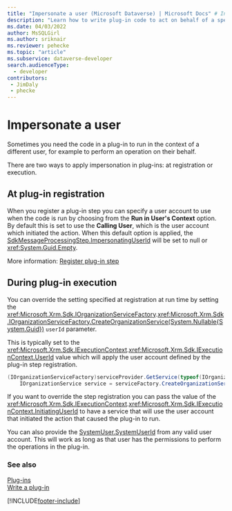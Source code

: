 ```yaml
---
title: "Impersonate a user (Microsoft Dataverse) | Microsoft Docs" # Intent and product brand in a unique string of 43-59 chars including spaces
description: "Learn how to write plug-in code to act on behalf of a specific user."
ms.date: 04/03/2022
author: MsSQLGirl
ms.author: sriknair
ms.reviewer: pehecke
ms.topic: "article"
ms.subservice: dataverse-developer
search.audienceType: 
  - developer
contributors:
 - JimDaly
 - phecke
---
```

# Impersonate a user

Sometimes you need the code in a plug-in to run in the context of a different user, for example to perform an operation on their behalf.

There are two ways to apply impersonation in plug-ins: at registration or execution.

## At plug-in registration

When you register a plug-in step you can specify a user account to use when the code is run by choosing from the **Run in User's Context** option. By default this is set to use the **Calling User**, which is the user account which initiated the action. When this default option is applied, the [SdkMessageProcessingStep.ImpersonatingUserId](reference/entities/sdkmessageprocessingstep.md#BKMK_ImpersonatingUserId) will be set to null or <xref:System.Guid.Empty>.

More information: [Register plug-in step](register-plug-in.md#step-registration)

## During plug-in execution

You can override the setting specified at registration at run time by setting the <xref:Microsoft.Xrm.Sdk.IOrganizationServiceFactory>.<xref:Microsoft.Xrm.Sdk.IOrganizationServiceFactory.CreateOrganizationService(System.Nullable{System.Guid})> `userId` parameter.

This is typically set to the <xref:Microsoft.Xrm.Sdk.IExecutionContext>.<xref:Microsoft.Xrm.Sdk.IExecutionContext.UserId> value which will apply the user account defined by the plug-in step registration.

```csharp
(IOrganizationServiceFactory)serviceProvider.GetService(typeof(IOrganizationServiceFactory));
    IOrganizationService service = serviceFactory.CreateOrganizationService(context.UserId);
```

If you want to override the step registration you can pass the value of the <xref:Microsoft.Xrm.Sdk.IExecutionContext>.<xref:Microsoft.Xrm.Sdk.IExecutionContext.InitiatingUserId> to have a service that will use the user account that initiated the action that caused the plug-in to run.

You can also provide the [SystemUser.SystemUserId](reference/entities/systemuser.md#BKMK_SystemUserId) from any valid user account. This will work as long as that user has the permissions to perform the operations in the plug-in.

### See also

[Plug-ins](plug-ins.md)  
[Write a plug-in](write-plug-in.md)


[!INCLUDE[footer-include](../../includes/footer-banner.md)]
